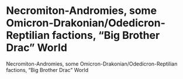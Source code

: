 # Necromiton-Andromies, some Omicron-Drakonian/Odedicron-Reptilian factions, “Big Brother Drac” World

Necromiton-Andromies, some Omicron-Drakonian/Odedicron-Reptilian factions, “Big Brother Drac” World